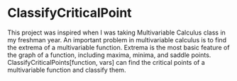 ClassifyCriticalPoint
=====================

This project was inspired when I was taking Multivariable Calculus class in my freshman year. An important problem in multivariable calculus is to find the extrema of a multivariable function. Extrema is the most basic feature of the graph of a function, including maxima, minima, and saddle points. ClassifyCriticalPoints[function, vars] can find the critical points of a multivariable function and classify them. 
